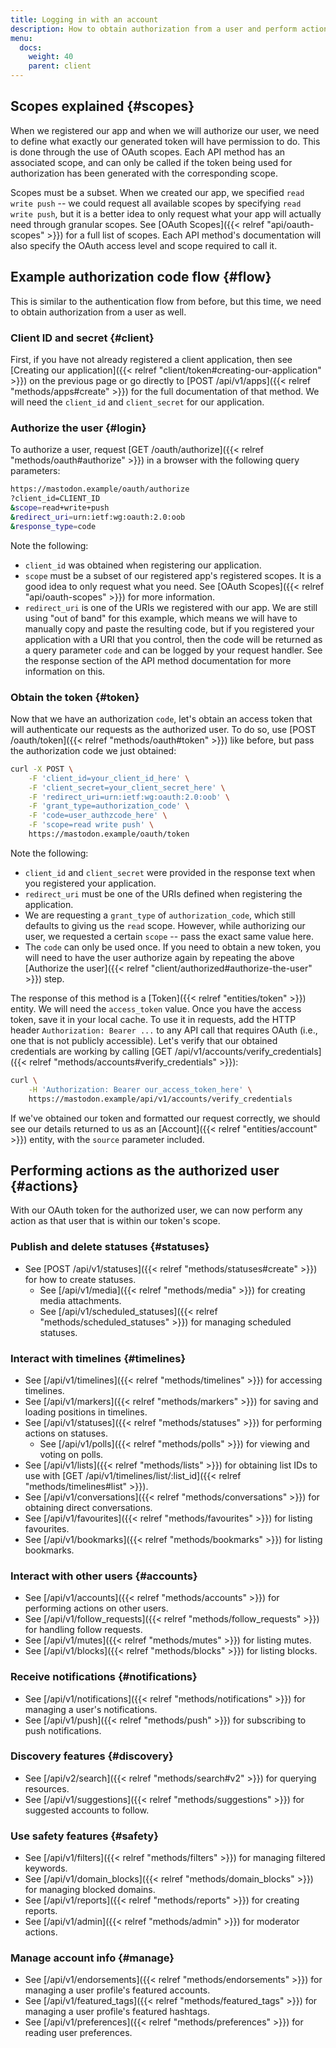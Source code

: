 ```yaml
---
title: Logging in with an account
description: How to obtain authorization from a user and perform actions on their behalf.
menu:
  docs:
    weight: 40
    parent: client
---
```


## Scopes explained {#scopes}

When we registered our app and when we will authorize our user, we need to define what exactly our generated token will have permission to do. This is done through the use of OAuth scopes. Each API method has an associated scope, and can only be called if the token being used for authorization has been generated with the corresponding scope.

Scopes must be a subset. When we created our app, we specified `read write push` -- we could request all available scopes by specifying `read write push`, but it is a better idea to only request what your app will actually need through granular scopes. See [OAuth Scopes]({{< relref "api/oauth-scopes" >}}) for a full list of scopes. Each API method's documentation will also specify the OAuth access level and scope required to call it.

## **Example authorization code flow** {#flow}

This is similar to the authentication flow from before, but this time, we need to obtain authorization from a user as well.

### Client ID and secret {#client}

First, if you have not already registered a client application, then see [Creating our application]({{< relref "client/token#creating-our-application" >}}) on the previous page or go directly to [POST /api/v1/apps]({{< relref "methods/apps#create" >}}) for the full documentation of that method. We will need the `client_id` and `client_secret` for our application.

### Authorize the user {#login}

To authorize a user, request [GET /oauth/authorize]({{< relref "methods/oauth#authorize" >}}) in a browser with the following query parameters:

```bash
https://mastodon.example/oauth/authorize
?client_id=CLIENT_ID
&scope=read+write+push
&redirect_uri=urn:ietf:wg:oauth:2.0:oob
&response_type=code
```

Note the following:

* `client_id` was obtained when registering our application.
* `scope` must be a subset of our registered app's registered scopes. It is a good idea to only request what you need. See [OAuth Scopes]({{< relref "api/oauth-scopes" >}}) for more information.
* `redirect_uri` is one of the URIs we registered with our app. We are still using "out of band" for this example, which means we will have to manually copy and paste the resulting code, but if you registered your application with a URI that you control, then the code will be returned as a query parameter `code` and can be logged by your request handler. See the response section of the API method documentation for more information on this.

### Obtain the token {#token}

Now that we have an authorization `code`, let's obtain an access token that will authenticate our requests as the authorized user. To do so, use [POST /oauth/token]({{< relref "methods/oauth#token" >}}) like before, but pass the authorization code we just obtained:

```bash
curl -X POST \
	-F 'client_id=your_client_id_here' \
	-F 'client_secret=your_client_secret_here' \
	-F 'redirect_uri=urn:ietf:wg:oauth:2.0:oob' \
	-F 'grant_type=authorization_code' \
	-F 'code=user_authzcode_here' \
	-F 'scope=read write push' \
	https://mastodon.example/oauth/token
```

Note the following:

* `client_id` and `client_secret` were provided in the response text when you registered your application.
* `redirect_uri` must be one of the URIs defined when registering the application.
* We are requesting a `grant_type` of `authorization_code`, which still defaults to giving us the `read` scope. However, while authorizing our user, we requested a certain `scope` -- pass the exact same value here.
* The `code` can only be used once. If you need to obtain a new token, you will need to have the user authorize again by repeating the above [Authorize the user]({{< relref "client/authorized#authorize-the-user" >}}) step.

The response of this method is a [Token]({{< relref "entities/token" >}}) entity. We will need the `access_token` value. Once you have the access token, save it in your local cache. To use it in requests, add the HTTP header `Authorization: Bearer ...` to any API call that requires OAuth (i.e., one that is not publicly accessible). Let's verify that our obtained credentials are working by calling [GET /api/v1/accounts/verify\_credentials]({{< relref "methods/accounts#verify_credentials" >}}):

```bash
curl \
	-H 'Authorization: Bearer our_access_token_here' \
	https://mastodon.example/api/v1/accounts/verify_credentials
```

If we've obtained our token and formatted our request correctly, we should see our details returned to us as an [Account]({{< relref "entities/account" >}}) entity, with the `source` parameter included.

## Performing actions as the authorized user {#actions}

With our OAuth token for the authorized user, we can now perform any action as that user that is within our token's scope.

### Publish and delete statuses {#statuses}

* See [POST /api/v1/statuses]({{< relref "methods/statuses#create" >}}) for how to create statuses.
  * See [/api/v1/media]({{< relref "methods/media" >}}) for creating media attachments.
  * See [/api/v1/scheduled\_statuses]({{< relref "methods/scheduled_statuses" >}}) for managing scheduled statuses.

### Interact with timelines {#timelines}

* See [/api/v1/timelines]({{< relref "methods/timelines" >}}) for accessing timelines.
* See [/api/v1/markers]({{< relref "methods/markers" >}}) for saving and loading positions in timelines.
* See [/api/v1/statuses]({{< relref "methods/statuses" >}}) for performing actions on statuses.
  * See [/api/v1/polls]({{< relref "methods/polls" >}}) for viewing and voting on polls.
* See [/api/v1/lists]({{< relref "methods/lists" >}}) for obtaining list IDs to use with [GET /api/v1/timelines/list/:list\_id]({{< relref "methods/timelines#list" >}}).
* See [/api/v1/conversations]({{< relref "methods/conversations" >}}) for obtaining direct conversations.
* See [/api/v1/favourites]({{< relref "methods/favourites" >}}) for listing favourites.
* See [/api/v1/bookmarks]({{< relref "methods/bookmarks" >}}) for listing bookmarks.

### Interact with other users {#accounts}

* See [/api/v1/accounts]({{< relref "methods/accounts" >}}) for performing actions on other users.
* See [/api/v1/follow\_requests]({{< relref "methods/follow_requests" >}}) for handling follow requests.
* See [/api/v1/mutes]({{< relref "methods/mutes" >}}) for listing mutes.
* See [/api/v1/blocks]({{< relref "methods/blocks" >}}) for listing blocks.

### Receive notifications {#notifications}

* See [/api/v1/notifications]({{< relref "methods/notifications" >}}) for managing a user's notifications.
* See [/api/v1/push]({{< relref "methods/push" >}}) for subscribing to push notifications.

### Discovery features {#discovery}

* See [/api/v2/search]({{< relref "methods/search#v2" >}}) for querying resources.
* See [/api/v1/suggestions]({{< relref "methods/suggestions" >}}) for suggested accounts to follow.

### Use safety features {#safety}

* See [/api/v1/filters]({{< relref "methods/filters" >}}) for managing filtered keywords.
* See [/api/v1/domain\_blocks]({{< relref "methods/domain_blocks" >}}) for managing blocked domains.
* See [/api/v1/reports]({{< relref "methods/reports" >}}) for creating reports.
* See [/api/v1/admin]({{< relref "methods/admin" >}}) for moderator actions.

### Manage account info {#manage}

* See [/api/v1/endorsements]({{< relref "methods/endorsements" >}}) for managing a user profile's featured accounts.
* See [/api/v1/featured\_tags]({{< relref "methods/featured_tags" >}}) for managing a user profile's featured hashtags.
* See [/api/v1/preferences]({{< relref "methods/preferences" >}}) for reading user preferences.

